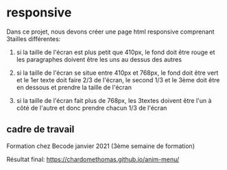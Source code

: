 # responsive

Dans ce projet, nous devons créer une page html responsive comprenant 3tailles différentes:

1. si la taille de l'écran est plus petit que 410px, le fond doit être rouge et les paragraphes doivent être les uns au dessus des autres

2. si la taille de l'écran se situe entre 410px et 768px, le fond doit être vert et le 1er texte doit faire 2/3 de l'écran, le second 1/3 et le 3ème doit être en dessous et prendre la taille de l'écran

3. si la taille de l'écran fait plus de 768px, les 3textes doivent être l'un à côté de l'autre et donc prendre chacun 1/3 de l'écran

## cadre de travail

Formation chez Becode janvier 2021 (3ème semaine de formation)


Résultat final: https://chardomethomas.github.io/anim-menu/
